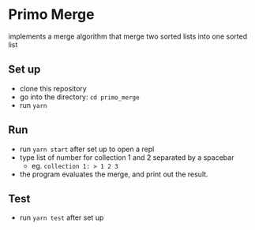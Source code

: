 # Primo Merge
implements a merge algorithm that merge two sorted lists into one sorted list

## Set up 
- clone this repository
- go into the directory: `cd primo_merge`
- run `yarn`

## Run
- run `yarn start` after set up to open a repl
- type list of number for collection 1 and 2 separated by a spacebar
  - eg. `collection 1: > 1 2 3`
- the program evaluates the merge, and print out the result.

## Test
- run `yarn test` after set up